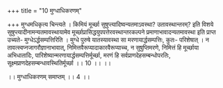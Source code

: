 +++
title = "10 मुग्धाधिकरणम्"

+++
मुग्धमधिकृत्य चिन्त्यते । किमियं मूर्च्छा सुषुप्त्यादिष्वन्यतमाऽवस्था? उतावस्थान्तरम्? इति विशये सुषुप्त्यादीनामन्यतमावस्थायामेव मूर्च्छाप्रासिद्धयुपपत्तेरवस्थान्तरकल्पने प्रमाणाभावादन्यतमावस्था इति प्राप्त उच्यते- मुग्धेऽर्द्धसम्पत्तिरिति । मुग्धे पुरुषे यातस्यावस्था सा मरणायार्द्धसम्पत्तिः, कुतः- परिशेषात् । न तावत्स्वप्नजागरौज्ञानाभावात्, निमित्तवैरूप्यादाकारवैरूप्याच्च, न सुषुप्तिमरणे, निमित्तं हि मूर्च्छाया अभिधातादिः, पारिशेष्यान्मरणायार्द्धसम्पत्तिर्मूर्च्छा, मरणं हि सर्वप्राणदेहसम्बन्धोपरतिः, सूक्ष्मप्राणदेहसम्बन्धावस्थितिर्मूर्च्छा ।। 10 ।। ।।

।। मुग्धाधिकरणम् समाप्तम् ।। 4 ।।